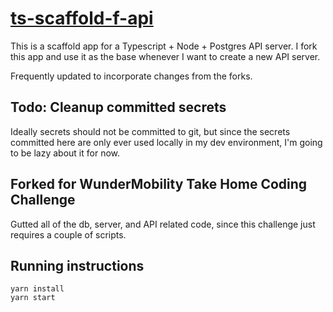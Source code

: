 # [ts-scaffold-f-api](https://github.com/asleepysamurai/ts-scaffold-f-api)

This is a scaffold app for a Typescript + Node + Postgres API server. I fork this app and use it as the base whenever I want to create a new API server.

Frequently updated to incorporate changes from the forks.

## Todo: Cleanup committed secrets

Ideally secrets should not be committed to git, but since the secrets committed here are only ever used locally in my dev environment, I'm going to be lazy about it for now.

## Forked for WunderMobility Take Home Coding Challenge

Gutted all of the db, server, and API related code, since this challenge just requires a couple of scripts.

## Running instructions

    yarn install
    yarn start
